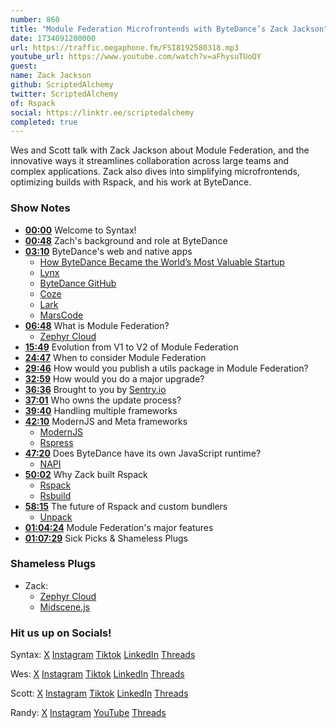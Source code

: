 ```yaml
---
number: 860
title: "Module Federation Microfrontends with ByteDance’s Zack Jackson"
date: 1734091200000
url: https://traffic.megaphone.fm/FSI8192580318.mp3
youtube_url: https://www.youtube.com/watch?v=aFhysuTUoQY
guest: 
name: Zack Jackson
github: ScriptedAlchemy
twitter: ScriptedAlchemy
of: Rspack
social: https://linktr.ee/scriptedalchemy
completed: true
---
```


Wes and Scott talk with Zack Jackson about Module Federation, and the innovative ways it streamlines collaboration across large teams and complex applications. Zack also dives into simplifying microfrontends, optimizing builds with Rspack, and his work at ByteDance.

### Show Notes

* **[00:00](#t=00:00)** Welcome to Syntax!  
* **[00:48](#t=00:48)** Zach's background and role at ByteDance  
* **[03:10](#t=03:10)** ByteDance's web and native apps  
  * [How ByteDance Became the World’s Most Valuable Startup](https://hbr.org/2022/02/how-bytedance-became-the-worlds-most-valuable-startup)  
  * [Lynx](https://github.com/bytedance/lynx-llm)  
  * [ByteDance GitHub](https://github.com/bytedance)  
  * [Coze](https://www.coze.com/)  
  * [Lark](https://www.larksuite.com/)  
  * [MarsCode](https://www.marscode.com/)  
* **[06:48](#t=06:48)** What is Module Federation?  
  * [Zephyr Cloud](https://www.zephyr-cloud.io/)  
* **[15:49](#t=15:49)** Evolution from V1 to V2 of Module Federation  
* **[24:47](#t=24:47)** When to consider Module Federation  
* **[29:46](#t=29:46)** How would you publish a utils package in Module Federation?  
* **[32:59](#t=32:59)** How would you do a major upgrade?  
* **[36:36](#t=36:36)** Brought to you by [Sentry.io](https://sentry.io)  
* **[37:01](#t=37:01)** Who owns the update process?  
* **[39:40](#t=39:40)** Handling multiple frameworks  
* **[42:10](#t=42:10)** ModernJS and Meta frameworks  
  * [ModernJS](https://modernjs.dev/)  
  * [Rspress](https://rspress.dev/)  
* **[47:20](#t=47:20)** Does ByteDance have its own JavaScript runtime?  
  * [NAPI](https://nodejs.org/api/n-api.html)  
* **[50:02](#t=50:02)** Why Zack built Rspack  
  * [Rspack](https://rspack.dev/)  
  * [Rsbuild](https://rsbuild.dev/)  
* **[58:15](#t=58:15)** The future of Rspack and custom bundlers  
  * [Unpack](https://github.com/hardfist/unpack)  
* **[01:04:24](#t=01:04:24)** Module Federation's major features  
* **[01:07:29](#t=01:07:29)** Sick Picks & Shameless Plugs  

### Shameless Plugs

- Zack:
  - [Zephyr Cloud](https://www.zephyr-cloud.io/)
  - [Midscene.js](https://midscenejs.com/)

### Hit us up on Socials!

Syntax: [X](https://twitter.com/syntaxfm) [Instagram](https://www.instagram.com/syntax_fm/) [Tiktok](https://www.tiktok.com/@syntaxfm) [LinkedIn](https://www.linkedin.com/company/96077407/admin/feed/posts/) [Threads](https://www.threads.net/@syntax_fm)

Wes: [X](https://twitter.com/wesbos) [Instagram](https://www.instagram.com/wesbos/) [Tiktok](https://www.tiktok.com/@wesbos) [LinkedIn](https://www.linkedin.com/in/wesbos/) [Threads](https://www.threads.net/@wesbos)

Scott: [X](https://twitter.com/stolinski) [Instagram](https://www.instagram.com/stolinski/) [Tiktok](https://www.tiktok.com/@stolinski) [LinkedIn](https://www.linkedin.com/in/stolinski/) [Threads](https://www.threads.net/@stolinski)

Randy: [X](https://twitter.com/randyrektor) [Instagram](https://www.instagram.com/randyrektor/) [YouTube](https://www.youtube.com/@randyrektor) [Threads](https://www.threads.net/@randyrektor)